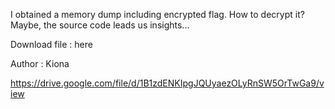 I obtained a memory dump including encrypted flag. How to decrypt it? Maybe, the source code leads us insights...

Download file : here

Author : Kiona

https://drive.google.com/file/d/1B1zdENKIpgJQUyaezOLyRnSW5OrTwGa9/view
